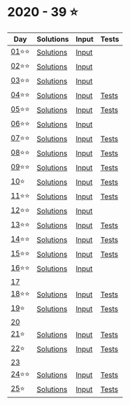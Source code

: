 # 2020 - 39 :star:

Day|Solutions|Input|Tests|
-|-|-|-|
[01](https://adventofcode.com/2020/day/1):star::star:|[Solutions](./Day01.cs)|[Input](./Inputs/Day01.txt)|
[02](https://adventofcode.com/2020/day/2):star::star:|[Solutions](./Day02.cs)|[Input](./Inputs/Day02.txt)|
[03](https://adventofcode.com/2020/day/3):star::star:|[Solutions](./Day03.cs)|[Input](./Inputs/Day03.txt)|
[04](https://adventofcode.com/2020/day/4):star::star:|[Solutions](./Day04.cs)|[Input](./Inputs/Day04.txt)|[Tests](/AdventOfCode/AdventOfCodeTests/2020/Day04Tests.cs)
[05](https://adventofcode.com/2020/day/5):star::star:|[Solutions](./Day05.cs)|[Input](./Inputs/Day05.txt)|[Tests](/AdventOfCode/AdventOfCodeTests/2020/Day05Tests.cs)
[06](https://adventofcode.com/2020/day/6):star::star:|[Solutions](./Day06.cs)|[Input](./Inputs/Day06.txt)|
[07](https://adventofcode.com/2020/day/7):star::star:|[Solutions](./Day07.cs)|[Input](./Inputs/Day07.txt)|[Tests](/AdventOfCode/AdventOfCodeTests/2020/Day07Tests.cs)
[08](https://adventofcode.com/2020/day/8):star::star:|[Solutions](./Day08.cs)|[Input](./Inputs/Day08.txt)|[Tests](/AdventOfCode/AdventOfCodeTests/2020/Day08Tests.cs)
[09](https://adventofcode.com/2020/day/9):star::star:|[Solutions](./Day09.cs)|[Input](./Inputs/Day09.txt)|[Tests](/AdventOfCode/AdventOfCodeTests/2020/Day09Tests.cs)
[10](https://adventofcode.com/2020/day/10):star:|[Solutions](./Day10.cs)|[Input](./Inputs/Day10.txt)|[Tests](/AdventOfCode/AdventOfCodeTests/2020/Day10Tests.cs)
[11](https://adventofcode.com/2020/day/11):star::star:|[Solutions](./Day11.cs)|[Input](./Inputs/Day11.txt)|[Tests](/AdventOfCode/AdventOfCodeTests/2020/Day11Tests.cs)
[12](https://adventofcode.com/2020/day/12):star::star:|[Solutions](./Day12.cs)|[Input](./Inputs/Day12.txt)|
[13](https://adventofcode.com/2020/day/13):star::star:|[Solutions](./Day13.cs)|[Input](./Inputs/Day13.txt)|[Tests](/AdventOfCode/AdventOfCodeTests/2020/Day13Tests.cs)
[14](https://adventofcode.com/2020/day/14):star::star:|[Solutions](./Day14.cs)|[Input](./Inputs/Day14.txt)|[Tests](/AdventOfCode/AdventOfCodeTests/2020/Day14Tests.cs)
[15](https://adventofcode.com/2020/day/15):star::star:|[Solutions](./Day15.cs)|[Input](./Inputs/Day15.txt)|[Tests](/AdventOfCode/AdventOfCodeTests/2020/Day15Tests.cs)
[16](https://adventofcode.com/2020/day/16):star::star:|[Solutions](./Day16.cs)|[Input](./Inputs/Day16.txt)|
[17](https://adventofcode.com/2020/day/17)|||
[18](https://adventofcode.com/2020/day/18):star::star:|[Solutions](./Day18.cs)|[Input](./Inputs/Day18.txt)|[Tests](/AdventOfCode/AdventOfCodeTests/2020/Day18Tests.cs)
[19](https://adventofcode.com/2020/day/19):star:|[Solutions](./Day19.cs)|[Input](./Inputs/Day19.txt)|[Tests](/AdventOfCode/AdventOfCodeTests/2020/Day19Tests.cs)
[20](https://adventofcode.com/2020/day/20)|||
[21](https://adventofcode.com/2020/day/21):star:|[Solutions](./Day21.cs)|[Input](./Inputs/Day21.txt)|[Tests](/AdventOfCode/AdventOfCodeTests/2020/Day21Tests.cs)
[22](https://adventofcode.com/2020/day/22):star:|[Solutions](./Day22.cs)|[Input](./Inputs/Day22.txt)|[Tests](/AdventOfCode/AdventOfCodeTests/2020/Day22Tests.cs)
[23](https://adventofcode.com/2020/day/23)|||
[24](https://adventofcode.com/2020/day/24):star::star:|[Solutions](./Day24.cs)|[Input](./Inputs/Day24.txt)|[Tests](/AdventOfCode/AdventOfCodeTests/2020/Day24Tests.cs)
[25](https://adventofcode.com/2020/day/25):star:|[Solutions](./Day25.cs)|[Input](./Inputs/Day25.txt)|[Tests](/AdventOfCode/AdventOfCodeTests/2020/Day25Tests.cs)
